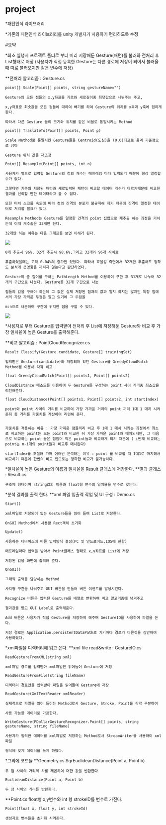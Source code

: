 ﻿# project
*패턴인식 라이브러리

*기존의 패턴인식 라이브러리를 unity 개발자가 사용하기 편리하도록 수정

#요약

*최초 실행시 프로젝트 폴더로 부터 미리 저장해둔 Gesture(패턴)를 불러와 전처리 후 List형태로 저장
(사용자가 직접 등록한 Gesture는 다른 경로에 저장이 되어서 불러올때 따로 불러오지만 같은 변수에 저장)

**전처리 알고리즘 : Gesture.cs

	point[] Scale(Point[] points, string gestureName="")

	Gesture의 모든 점들의 x,y좌표를 가로와 세로길이중 최댓값으로 나눠주는 주고,

	x,y좌표중 최솟값을 모든 점들에 대하여 빼기를 하여 Gesture의 위치를 x축과 y축에 접하게 한다.
	
	따라서 다른 Gesture 들의 크기와 위치를 같은 비율로 통일시키는 Method

	point[] TraslateTo(Point[] points, Point p)
	
	Scale Method로 통일시킨 Gesture들을 Centroid(도심)을 (0,0)좌표로 옮겨 기준점으로 삼아
	
	Gesture 위치 값을 재조정

	Point[] Resample(Point[] points, int n)

	사용자가 앞으로 입력할 Gesture의 점의 개수는 매프레임 마다 입력되기 때문에 항상 일정할 수가 없다.

	그렇다면 기존의 저장된 패턴과 새로입력된 패턴이 비교할 데이터 개수가 다르기때문에 비교한 결과를 신뢰할 만한 데이터라고 볼 수 없다.
	
	또한 터치 스크롤 속도에 따라 점의 간격의 분포가 불규칙해 지기 때문에 간격이 일정한 데이터로 처리할 필요가 있다.

	Resample Method는 Gesture를 일정한 간격의 point 집합으로 재추출 하는 과정을 거치는데 이때 재추출은 32개만 한다.

	32개만 하는 이유는 다음 그래프를 보면 이해가 된다. 

![](https://s3-ap-northeast-1.amazonaws.com/piveapp/KakaoTalk_20150625_051638797.png)
	
	8개 추출시 96%, 32개 추출시 98.6%,그리고 32개와 96개 사이로

	추출하였을때는 고작 0.04%의 증가만 있었다. 따라서 효율성 측면에서 32개만 추출해도 정확도 분석에 큰영향을 끼치지 않는다고 판단하였다.

	Gesture의 총 길이를 구하는 PathLength Method를 이용하여 구한 후 31개로 나누어 32개의 구간으로 나눈다. Gesture를 32개 구간으로 나눈 

	점들의 값을 구해야 하는데 그 값은 실제 저장된 점과의 값과 일치 하지는 않지만 특정 점에서의 가장 가까운 두점은 알고 있기에 그 두점을

	m:n으로 내분하여 구간에 위치한 점을 구할 수 있다.
![](https://s3-ap-northeast-1.amazonaws.com/piveapp/a.jpg)


*사용자로 부터 Gesture를 입력받아 전처리 후 List에 저장해둔 Gesture와 비교 후 가장 일치율이 높은 Gesture를 출력해준다.

**비교 알고리즘 : PointCloudRecognizer.cs

	Result Classify(Gesture candidate, Gesture[] trainingSet)

	입력받은 Gesture(candidate)와 저장되어 있던 Gesture를 GreedyCloudMatch Method를 이용해 각각 비교

	float GreedyCloudMatch(Point[] points1, Point[] points2)

	CloudDistance 메소드를 이용하여 두 Gesture를 구성하는 point 사이 거리중 최소값을 리턴해준다.

	float CloudDistance(Point[] points1, Point[] points2, int startIndex)

	point와 point 사이의 거리를 비교하여 가장 가까운 거리의 point 끼리 1대 1 매치 시켜준뒤 총 거리를 가중치를 계산하여 리턴해 준다.


	가중치를 적용하는 이유 : 가장 가까운 점들끼리 비교 후 1대 1 매치 시키는 과정에서 최초로 비교하는 point는 모든 point와 비교한 뒤 가장 가까운 point와 매치되지만, 그 다음으로 비교하는 point 들은 점점더 적은 point들과 비교하게 되기 때문에 ( i번째 비교하는 point는 n-i개의 point들과 비교후 매치된다)

	startIndex를 조절해 가며 여러번 분석하는 이유 : point 를 비교할 때 1대1로 매치해서 비교하기 떄문에 한번의 비교 만으로는 정확한 비교가 불가능하다.

*일치율이 높은 Gesture의 이름과 일치율을 Result 클래스에 저장한다.
**결과 클래스 : Result.cs
	
	구조체 형태이며 string값의 이름과 float형 변수의 일치율을 변수로 갖는다.
*분석 결과를 출력 한다.
**xml 파일 입출력 작업 및 UI 구성 : Demo.cs

	Start()
	
	xml파일로 저장되어 있는 Gesture들을 읽어 들여 List로 저장한다.

	OnGUI Method에서 사용할 Rect객체 초기화

	Update()

	사용하는 디바이스에 따른 입력방식 설정(PC 및 안드로이드,IOS에 한함)

	매프레임마다 입력을 받아서 Point클래스 형태로 x,y좌표를 List에 저장

	저장된 값을 화면에 출력해 준다.

	OnGUI()

	그래픽 출력을 담당하는 Method

	사각형 구간을 나눠주고 GUI 버튼을 만들어 버튼 이벤트를 발생시킨다.

	Recognize 버튼은 입력된 Gesture를 배열로 변환하여 비교 알고리즘에 넘겨주고 
	
	결과값을 받고 GUI Label로 출력해준다.

	Add 버튼은 사용자가 직접 Gesture를 저장하게 해주며 GestureIO를 사용하여 파일을 쓴다.

	저장 경로는 Application.persistentDataPath로 기기마다 경로가 다른것을 감안하여 사용하였다.

*xml파일을 디렉터리에 읽고 쓴다.
**xml file read&write : GestureIO.cs

	ReadGestureFromXML(string xml)

	xml파일 경로를 입력받아 xml파일만 읽어들여 Gesture에 저장

	ReadGestureFromFile(string fileName)

	디렉터리 경로만을 입력받아 파일을 읽어들여 Gesture에 저장

	ReadGesture(XmlTextReader xmlReader)

	실제적으로 파일을 읽어 들이는 Method로서 Gesture, Stroke, Point를 각각 구분하여

	사용 가능한 데이터로 가공한다.

	WriteGesture(PDollarGestureRecognizer.Point[] points, string gestureName, string fileName)

	사용자가 입력한 데이터를 xml파일로 저장하는 Method로서 StreamWriter를 사용하여 xml파일
	
	형식에 맞게 데이터를 쓰게 하였다.

*그외에 코드들
**Geometry.cs
	SqrEuclideanDistance(Point a, Point b)
	
	두 점 사이의 거리의 차를 제곱하여 더한 값을 반환한다

	EuclideanDistance(Point a, Point b)

	두 점 사이의 거리를 반환한다.
**Point.cs
	float형 x,y변수와 int 형 strokeID를 변수로 가진다.

	Point(float x, float y, int strokeId)	

	생성자로 변수들을 초기화 시켜준다.